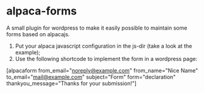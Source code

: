 alpaca-forms
===========

A small plugin for wordpress to make it easily possible to maintain some forms based on alpacajs.

1) Put your alpaca javascript configuration in the js-dir (take a look at the example);
2) Use the following shortcode to implement the form in a wordpress page:

[alpacaform
  from_email="noreply@example.com"
  from_name="Nice Name"
  to_email="mail@example.com"
  subject="Form"
  form="declaration"
  thankyou_message="Thanks for your submission!"]


